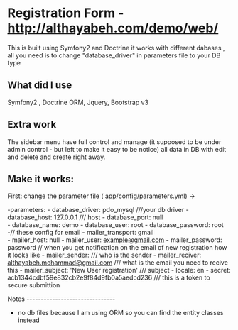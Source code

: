 Registration Form -  http://althayabeh.com/demo/web/
========================

This is built using Symfony2 and Doctrine
it works with different dabases , all you need is to change "database_driver" in parameters file to your DB type

What did I use
------------
Symfony2 , Doctrine ORM, Jquery, Bootstrap v3

Extra work
-------------
The sidebar menu have full control and manage (it supposed to be under admin control - but left to make it easy to be notice) all data in DB with edit and delete and create right away.

Make it works:
--------------

First: change the parameter file ( app/config/parameters.yml) ->

-parameters:
    - database_driver: pdo_mysql  ///your db driver
    - database_host: 127.0.0.1  /// host 
    - database_port: null  
    - database_name: demo
    - database_user: root
    - database_password: root
                                  -// these config for email
    - mailer_transport: gmail  
    - mailer_host: null
    - mailer_user:  example@gmail.com
    - mailer_password:  password
                               // when you get notification on the email of new registration how it looks like
    - mailer_sender:    /// who is the sender
    - mailer_reciver: althayabeh.mohammad@gmail.com  /// what is the email you need to recive this
    - mailer_subject: 'New User registration'   /// subject
    - locale: en
    - secret: acb1344cdbf59e832cb2e9f84d9fb0a5aedcd236 /// this is a token to secure submittion
    
   Notes
    -------------------------------
   - no db files because I am using ORM so you can find the entity classes instead
   

   
    
